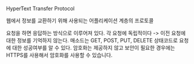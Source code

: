 HyperText Transfer Protocol

웹에서 정보를 교환하기 위해 사용되는 어플리케이션 계층의 프로토콜

요청을 하면 응답하는 방식으로 이루어져 있다.
각 요청에 독립적이다 -> 이전 요청에 대한 정보를 기억하지 않는다.
매소드는 GET, POST, PUT, DELETE
상태코드로 요청에 대한 성공여부를 알 수 있다.
암호화는 제공하지 않고 보안이 필요한 경우에는 HTTPS를 사용해서 암호화를 사용할 수 있습니다.